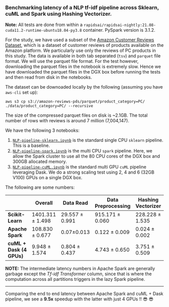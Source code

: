 ### Benchmarking latency of a NLP tf-idf pipeline across Sklearn, cuML and Spark using Hashing Vectorizer. 

**Note:** All tests are done from within a `rapidsai/rapidsai-nightly:21.08-cuda11.2-runtime-ubuntu18.04-py3.8` container. PySpark version is 3.1.2.

For the study, we have used a subset of the [Amazon Customer Reviews Dataset](https://s3.amazonaws.com/amazon-reviews-pds/readme.html), which is a dataset of customer reviews of products available on the Amazon platform. We particularly use only the reviews of PC products in this study. The data is available in both tab separated (`tsv`) and `parquet` file format. We will use the parquet file format. For the test however, downloading the parquet files in the notebook is extremely slow. Hence we have downloaded the parquet files in the DGX box before running the tests and then read from disk in the notebooks.

The dataset can be downoaded locally by the following (assuming you have `aws-cli` set up):
```
aws s3 cp s3://amazon-reviews-pds/parquet/product_category=PC/ ./data/product_category=PC/ --recursive
```
The size of the compressed parquet files on disk is ~2.1GB. The total number of rows with reviews is around 7 million (7,004,147). 

We have the following 3 notebooks:
1. [`NLP-pipeline-sklearn.ipynb`](./NLP-pipeline-sklearn.ipynb) is the standard single CPU `sklearn` pipeline. This is a baseline.
2. [`NLP-pipeline-spark.ipynb`](./NLP-pipeline-spark.ipynb) is the multi CPU `spark` pipeline. Here, we allow the Spark cluster to use all the 80 CPU cores of the DGX box and 300GB allocated memory. 
3. [`NLP-pipeline-cuML.ipynb`](./NLP-pipeline-cuML.ipynb) is the standard multi GPU `cuML` pipeline leveraging Dask. We do a  strong scaling test using 2, 4 and 6 (32GB V100) GPUs on a single DGX box.

The following are some numbers:

|                      | Overall           | Data Read       | Data Preprocessing | Hashing Vectorizer | Tf-idf Transformer | Runs |
|----------------------|-------------------|-----------------|--------------------|--------------------|--------------------|------|
| **Scikit-Learn**         | 1401.311 &#177; 1.498 | 29.557 &#177; 0.991 | 915.171 &#177; 0.060   | 228.228 &#177; 1.535   | 228.35 &#177; 0.89     | 2    |
| **Apache Spark**         | 108.830 &#177; 0.677  | 0.07&#177;0.013     | 0.122 &#177; 0.009     | 0.024 &#177; 0.002     | 108.614 &#177; 0.671   | 5    |
| **cuML + Dask (4 GPUs)** | 9.948 &#177; 1.574    | 0.804 &#177; 0.437  | 4.743 &#177; 0.650     | 3.751 &#177; 0.509     | 0.519 &#177; 0.092     | 5    |

**NOTE:** The intermediate latency numbers in Apache Spark are generally garbage except the *Tf-idf Transformer* column, since that is where the computation across all partitions triggers in the lazy Spark pipeline. 

---

Comparing the end to end latency between Apache Spark and cuML + Dask pipeline, we see a **9.5x** speedup with the latter with just 4 GPUs !! 😎 😎
